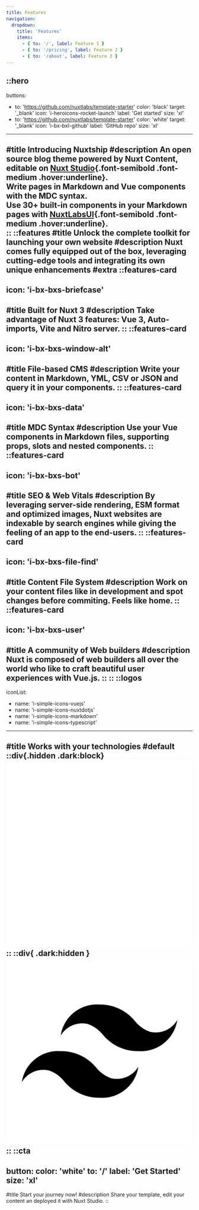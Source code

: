 ```yaml
---
title: Features
navigation:
  dropdown:
    title: 'Features'
    items:
      - { to: '/', label: Feature 1 }
      - { to: '/pricing', label: Feature 2 }
      - { to: '/about', label: Feature 3 }
---
```


::hero
---
buttons:
  - to: 'https://github.com/nuxtlabs/template-starter'
    color: 'black'
    target: '_blank'
    icon: 'i-heroicons-rocket-launch'
    label: 'Get started'
    size: 'xl'
  - to: 'https://github.com/nuxtlabs/template-starter'
    color: 'white'
    target: '_blank'
    icon: 'i-bx-bxl-github'
    label: 'GitHub repo'
    size: 'xl'
---
#title
Introducing Nuxtship
#description
An open source blog theme powered by Nuxt Content, editable on [Nuxt Studio](https://nuxt.studio/){.font-semibold .font-medium .hover:underline}. <br/>
Write pages in Markdown and Vue components with the MDC syntax.<br/>
Use 30+ built-in components in your Markdown pages with [NuxtLabsUI](https://ui.nuxtlabs.com/getting-started){.font-semibold .font-medium .hover:underline}.<br/>
::
::features
#title
Unlock the complete toolkit for launching your own website
#description
Nuxt comes fully equipped out of the box, leveraging cutting-edge tools and integrating its own unique enhancements
#extra
  ::features-card
  ---
  icon: 'i-bx-bxs-briefcase'
  ---
  #title
  Built for Nuxt 3
  #description
  Take advantage of Nuxt 3 features: Vue 3, Auto-imports, Vite and Nitro server.
  ::
  ::features-card
  ---
  icon: 'i-bx-bxs-window-alt'
  ---
  #title
  File-based CMS
  #description
  Write your content in Markdown, YML, CSV or JSON and query it in your components.
  ::
  ::features-card
  ---
  icon: 'i-bx-bxs-data'
  ---
  #title
  MDC Syntax
  #description
  Use your Vue components in Markdown files, supporting props, slots and nested components.
  ::
  ::features-card
  ---
  icon: 'i-bx-bxs-bot'
  ---
  #title
  SEO & Web Vitals
  #description
  By leveraging server-side rendering, ESM format and optimized images, Nuxt websites are indexable by search engines while giving the feeling of an app to the end-users.
  ::
  ::features-card
  ---
  icon: 'i-bx-bxs-file-find'
  ---
  #title
  Content File System
  #description
  Work on your content files like in development and spot changes before commiting. Feels like home.
  ::
  ::features-card
  ---
  icon: 'i-bx-bxs-user'
  ---
  #title
  A community of Web builders
  #description
  Nuxt is composed of web builders all over the world who like to craft beautiful user experiences with Vue.js.
  ::
::
::logos
---
iconList:
  - name: 'i-simple-icons-vuejs'
  - name: 'i-simple-icons-nuxtdotjs'
  - name: 'i-simple-icons-markdown'
  - name: 'i-simple-icons-typescript'
---
#title
Works with your technologies
#default
::div{.hidden .dark:block}
  ![content](/assets/tailwind-white.png)
::
::div{ .dark:hidden }
  ![content](/assets/tailwind-black.png)
::
::cta
---
button:
  color: 'white'
  to: '/'
  label: 'Get Started'
  size: 'xl'
---
#title
Start your journey now!
#description
Share your template, edit your content an deployed it with Nuxt Studio.
::
